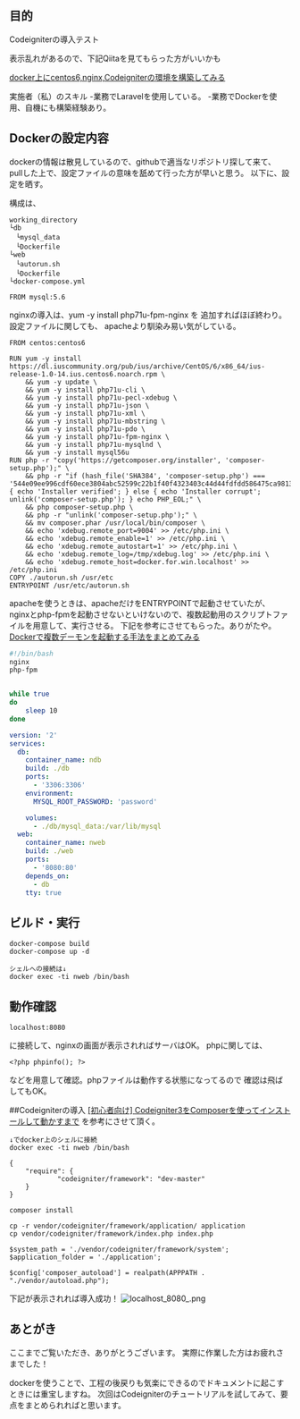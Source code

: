 ## 目的
Codeigniterの導入テスト

表示乱れがあるので、下記Qiitaを見てもらった方がいいかも

[docker上にcentos6,nginx,Codeigniterの環境を構築してみる](https://qiita.com/bambooRake/items/f1d68dd2873bcb720c02)

実施者（私）のスキル
-業務でLaravelを使用している。
-業務でDockerを使用、自機にも構築経験あり。

## Dockerの設定内容
dockerの情報は散見しているので、githubで適当なリポジトリ探して来て、
pullした上で、設定ファイルの意味を舐めて行った方が早いと思う。
以下に、設定を晒す。

構成は、

```diff:構成は、
working_directory
└db
　└mysql_data
　└Dockerfile
└web
　└autorun.sh
　└Dockerfile
└docker-compose.yml
```

```dockerfile:db/Dokerfile
FROM mysql:5.6
```

nginxの導入は、yum -y install php71u-fpm-nginx を
追加すればほぼ終わり。設定ファイルに関しても、
apacheより馴染み易い気がしている。

```dockerfile:web/Dokerfile
FROM centos:centos6

RUN yum -y install https://dl.iuscommunity.org/pub/ius/archive/CentOS/6/x86_64/ius-release-1.0-14.ius.centos6.noarch.rpm \
    && yum -y update \
    && yum -y install php71u-cli \
    && yum -y install php71u-pecl-xdebug \
    && yum -y install php71u-json \
    && yum -y install php71u-xml \
    && yum -y install php71u-mbstring \
    && yum -y install php71u-pdo \
    && yum -y install php71u-fpm-nginx \
    && yum -y install php71u-mysqlnd \
    && yum -y install mysql56u
RUN php -r "copy('https://getcomposer.org/installer', 'composer-setup.php');" \
    && php -r "if (hash_file('SHA384', 'composer-setup.php') === '544e09ee996cdf60ece3804abc52599c22b1f40f4323403c44d44fdfdd586475ca9813a858088ffbc1f233e9b180f061') { echo 'Installer verified'; } else { echo 'Installer corrupt'; unlink('composer-setup.php'); } echo PHP_EOL;" \
    && php composer-setup.php \
    && php -r "unlink('composer-setup.php');" \
    && mv composer.phar /usr/local/bin/composer \
    && echo 'xdebug.remote_port=9004' >> /etc/php.ini \
    && echo 'xdebug.remote_enable=1' >> /etc/php.ini \
    && echo 'xdebug.remote_autostart=1' >> /etc/php.ini \
    && echo 'xdebug.remote_log=/tmp/xdebug.log' >> /etc/php.ini \
    && echo 'xdebug.remote_host=docker.for.win.localhost' >> /etc/php.ini 
COPY ./autorun.sh /usr/etc
ENTRYPOINT /usr/etc/autorun.sh
```

apacheを使うときは、apacheだけをENTRYPOINTで起動させていたが、
nginxとphp-fpmを起動させないといけないので、複数起動用のスクリプトファイルを用意して、実行させる。
下記を参考にさせてもらった。ありがたや。
[Dockerで複数デーモンを起動する手法をまとめてみる](https://www.hilotech.jp/blog/it/290)

```sh:/web/autorun.sh
#!/bin/bash
nginx
php-fpm


while true
do
    sleep 10
done
```

```docker:docker-compose.yml
version: '2'
services:
  db:
    container_name: ndb
    build: ./db
    ports:
      - '3306:3306'
    environment:
      MYSQL_ROOT_PASSWORD: 'password'

    volumes:
      - ./db/mysql_data:/var/lib/mysql
  web:
    container_name: nweb
    build: ./web
    ports:
      - '8080:80'
    depends_on:
      - db
    tty: true
```

## ビルド・実行

```bash:ビルド・実行方法
docker-compose build
docker-compose up -d

シェルへの接続は↓
docker exec -ti nweb /bin/bash
```

## 動作確認

```bash:ブラウザで
localhost:8080
```
に接続して、nginxの画面が表示されればサーバはOK。
phpに関しては、

```php:index.php
<?php phpinfo(); ?>
```
などを用意して確認。phpファイルは動作する状態になってるので
確認は飛ばしてもOK。

##Codeigniterの導入
[[初心者向け] Codeigniter3をComposerを使ってインストールして動かすまで](https://rdlabo.jp/codeigniter-302.php)
を参考にさせて頂く。

```bash:dockerのシェル上で作業を行う
↓でdocker上のシェルに接続
docker exec -ti nweb /bin/bash
```

```bash:/usr/share/nginx/html内にcomposer.jsonを作成
{
    "require": {
            "codeigniter/framework": "dev-master"
    }
}
```

```bash:以下コマンドを実行
composer install
```

```bash:フォルダ・ファイルをコピー
cp -r vendor/codeigniter/framework/application/ application
cp vendor/codeigniter/framework/index.php index.php
```

```bash:index.phpを下記に修正
$system_path = './vendor/codeigniter/framework/system';
$application_folder = './application';
```

```bash:./application/config/config.phpを下記に修正
$config['composer_autoload'] = realpath(APPPATH . "./vendor/autoload.php");
```

下記が表示されれば導入成功！
![localhost_8080_.png](https://qiita-image-store.s3.amazonaws.com/0/176756/5b96c5fc-b215-746e-7ade-33f6e84a47ae.png)

## あとがき
ここまでご覧いただき、ありがとうございます。
実際に作業した方はお疲れさまでした！

dockerを使うことで、工程の後戻りも気楽にできるのでドキュメントに起こすときには重宝しますね。
次回はCodeigniterのチュートリアルを試してみて、要点をまとめられればと思います。

